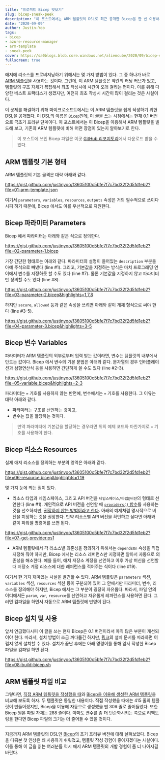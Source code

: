 ```yaml
---
title: "프로젝트 Bicep 맛보기"
slug: bicep-sneak-peek
description: "이 포스트에서는 ARM 템플릿의 DSL로 최근 공개한 Bicep을 한 번 이용해서 ARM 템플릿을 빌드해 봅니다."
date: "2020-09-09"
author: Justin-Yoo
tags:
- bicep
- azure-resource-manager
- arm-template
- sneak-peek
cover: https://sa0blogs.blob.core.windows.net/aliencube/2020/09/bicep-sneak-peek-00.png
fullscreen: true
---
```


애저에 리소스를 프로비저닝하기 위해서는 몇 가지 방법이 있다. 그 중 하나가 바로 [ARM 템플릿][az arm template]을 사용하는 것이다. 그런데, 이 ARM 템플릿은 약간의 러닝 커브가 있고, 템플릿의 구조 자체가 복잡해서 최초 작성시에 시간이 오래 걸리는 편이다. 이를 위해 다양한 베스트 프랙티스가 생겼지만, 여전히 최초 작성시 시간이 많이 걸리는 것은 사실이다.

이 문제를 해결하기 위해 마이크로소프트에서는 이 ARM 템플릿을 쉽게 작성하기 위한 DSL을 공개했다. 이 DSL의 이름은 [`Bicep`][gh bicep]인데, 이 글을 쓰는 시점에서는 현재 0.1 버전으로 극초기 프리뷰 단계이다. 이 포스트에서는 이 Bicep을 이용해서 ARM 템플릿을 빌드해 보고, 기존의 ARM 템플릿에 비해 어떤 장점이 있는지 알아보기로 한다.

> 이 포스트에 쓰인 Bicep 파일은 이곳 [GitHub 리포지토리][gh sample]에서 다운로드 받을 수 있다.


## ARM 템플릿 기본 형태 ##

ARM 템플릿의 기본 골격은 대략 아래와 같다.

https://gist.github.com/justinyoo/f3605100c5bfe7f7c7bd32f2d5fd1eb2?file=01-arm-template.json

여기서 `parameters`, `variables`, `resources`, `outputs` 속성은 거의 필수적으로 쓰이다시피 하기 때문에, Bicep 에서도 이를 우선적으로 지원한다.


## Bicep 파라미터 Parameters ##

Bicep 에서 파라미터는 아래와 같은 식으로 정의한다.

https://gist.github.com/justinyoo/f3605100c5bfe7f7c7bd32f2d5fd1eb2?file=02-parameter-1.bicep

가장 간단한 형태로는 아래와 같다. 파라미터의 설명이 들어있는 `description` 부분을 아예 주석으로 빼냈다 (line #1). 그리고, 기본값을 지정하는 방식은 마치 프로그래밍 언어에서 변수를 지정하듯 할 수도 있다 (line #7). 물론 기본값을 지정하지 않고 파라미터만 정의할 수도 있다 (line #8).

https://gist.github.com/justinyoo/f3605100c5bfe7f7c7bd32f2d5fd1eb2?file=03-parameter-2.bicep&highlights=1,7,8

하지만 `secure`, `allowed` 등과 같은 속성을 쓰려면 아래와 같이 개체 형식으로 써야 한다 (line #3-5).

https://gist.github.com/justinyoo/f3605100c5bfe7f7c7bd32f2d5fd1eb2?file=04-parameter-3.bicep&highlights=3-5


## Bicep 변수 Variables ##

파라미터가 ARM 템플릿의 외부로부터 입력 받는 값이라면, 변수는 템플릿의 내부에서 만드는 값이다. Bicep 에서 변수의 기본 문법은 아래와 같다. 문자열의 경우 인터폴레이션과 삼항연산식 등을 사용하면 간단하게 쓸 수도 있다 (line #2-3).

https://gist.github.com/justinyoo/f3605100c5bfe7f7c7bd32f2d5fd1eb2?file=05-variable.bicep&highlights=2-3

파라미터는 `=` 기호를 사용하지 않는 반면에, 변수에서는 `=` 기호를 사용한다. 그 이유는 대략 아래와 같다.

* 파라미터는 구조를 선언하는 것이고,
* 변수는 값을 할당하는 것이다.

> 만약 파라미터에 기본값을 할당하는 경우라면 위의 예제 코드와 마찬가지로 `=` 기호를 사용해야 한다.


## Bicep 리소스 Resources ##

실제 애저 리소스를 정의하는 부분의 영역은 아래와 같다.

https://gist.github.com/justinyoo/f3605100c5bfe7f7c7bd32f2d5fd1eb2?file=06-resource.bicep&highlights=1,19

몇 가지 눈에 띄는 점이 있다.

* 리소스 타입과 네임스페이스, 그리고 API 버전을 `네임스페이스/타입@버전`의 형태로 선언한다 (line #1). 개인적으로 API 버전을 선언할 때 [`providers()` 함수][az arm function providers]를 사용하는 것을 선호하지만, [권장하지 않는 방법이라고 한다][az arm validation providers]. 아래의 예제처럼 명시적으로 버전을 지정하는 것을 권장한다. 만약 리소스별 API 버전을 확인하고 싶다면 아래와 같이 파워셸 명령어를 쓰면 된다.

https://gist.github.com/justinyoo/f3605100c5bfe7f7c7bd32f2d5fd1eb2?file=07-get-provider.ps1

* ARM 템플릿에서 각 리소스별 의존성을 정의하기 위해서는 `dependsOn` 속성을 직접 지정해 줘야 하지만, Bicep 에서는 리소스 레퍼런스만 지정하면 알아서 자동으로 의존성을 해소한다. 예를 들어, 애저 저장소 계정을 선언하고 이후 가상 머신을 선언할 때 저장소 계정 리소스에 대한 레퍼런스를 적어주는 식이다 (line #19).

여기서 한 가지 재미있는 사실을 발견할 수 있다. ARM 템플릿은 `parameters` 섹션, `variables` 섹션, `resources` 섹션 등이 구분되어 있어 그 안에서만 파라미터, 변수, 리소스를 정의해야 하지만, Bicep 에서는 그 부분이 굉장히 자유롭다. 따라서, 파일 안의 어디에서든 `param`, `var`, `resource`를 선언하고 자유롭게 레퍼런스를 사용하면 된다. 그러면 컴파일을 하면서 자동으로 ARM 템플릿에 반영이 된다.


## Bicep 설치 및 사용 ##

앞서 언급했다시피 이 글을 쓰는 현재 Bicep은 0.1 버전이라서 아직 많은 부분이 개선되어야 한다. 따라서, 설치 방법이 조금 까다롭긴 하지만, [링크][az bicep install]의 설치 문서를 따라하면 어렵지 않게 설치할 수 있다. 설치가 끝난 후에는 아래 명령어를 통해 앞서 작성한 Bicep 파일을 컴파일 하면 된다.

https://gist.github.com/justinyoo/f3605100c5bfe7f7c7bd32f2d5fd1eb2?file=08-build-bicep.sh


## ARM 템플릿 파일 비교 ##

그렇다면, [직접 ARM 템플릿을 작성했을 때][az arm template manual]와 [Bicep을 이용해 생성한 ARM 템플릿][az arm template bicep]을 비교해 보도록 하자. 두 템플릿은 동일한 내용이다. 직접 작성했을 때에는 415 줄의 템플릿이 만들어졌지만, Bicep을 이용해 자동으로 생성했을 땐 306 줄로 줄어들었다. 또한 Bicep 원본 파일 자체는 288 줄이다. 아마도 변수를 좀 더 단순화시키는 쪽으로 리팩토링을 한다면 Bicep 파일의 크기는 더 줄어들 수 있을 것이다.


---

지금까지 ARM 템플릿의 DSL인 [Bicep][gh bicep]의 초기 프리뷰 버전에 대해 살펴보았다. Bicep을 다뤄본 첫 인상은 꽤 사용하기 쉬워졌고, 템플릿 작성 경험이 좋아지겠다는 사실이다. 이를 통해 이 글을 읽는 여러분들 역시 애저 ARM 템플릿의 개발 경험이 좀 더 나아지길 바란다.


[gh sample]: https://github.com/devkimchi/LiveStream-VM-Setup-Sample/blob/main/bicep/azuredeploy.bicep
[gh bicep]: https://github.com/Azure/bicep

[az arm template]: https://docs.microsoft.com/ko-kr/azure/azure-resource-manager/templates/overview?WT.mc_id=aliencubeorg-blog-juyoo
[az arm template manual]: https://github.com/devkimchi/LiveStream-VM-Setup-Sample/blob/main/azuredeploy.json
[az arm template bicep]: https://github.com/devkimchi/LiveStream-VM-Setup-Sample/blob/main/bicep/azuredeploy.json
[az arm function providers]: https://docs.microsoft.com/ko-kr/azure/azure-resource-manager/templates/template-functions-resource?WT.mc_id=aliencubeorg-blog-juyoo#providers
[az arm validation providers]: https://docs.microsoft.com/ko-kr/azure/azure-resource-manager/templates/test-cases?WT.mc_id=aliencubeorg-blog-juyoo#use-hardcoded-api-version

[az bicep install]: https://github.com/Azure/bicep/blob/master/docs/installing.md
